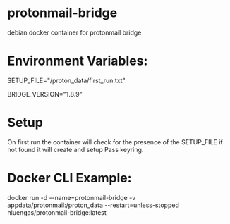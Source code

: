# protonmail-bridge
debian docker container for protonmail bridge

# Environment Variables:

SETUP_FILE="/proton_data/first_run.txt"

BRIDGE_VERSION="1.8.9"

# Setup

On first run the container will check for the presence of the SETUP_FILE if not found it will create and setup Pass keyring.


# Docker CLI Example:

docker run -d --name=protonmail-bridge -v appdata/protonmail:/proton_data --restart=unless-stopped hluengas/protonmail-bridge:latest